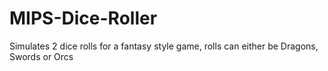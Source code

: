 # MIPS-Dice-Roller
Simulates 2 dice rolls for a fantasy style game, rolls can either be Dragons, Swords or Orcs

